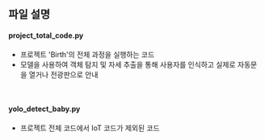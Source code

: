 ## 파일 설명
#### project_total_code.py
- 프로젝트 'Birth'의 전체 과정을 실행하는 코드
- 모델을 사용하여 객체 탐지 및 자세 추출을 통해 사용자를 인식하고 실제로 자동문을 열거나 전광판으로 안내

<br/>

#### yolo_detect_baby.py
- 프로젝트 전체 코드에서 IoT 코드가 제외된 코드
